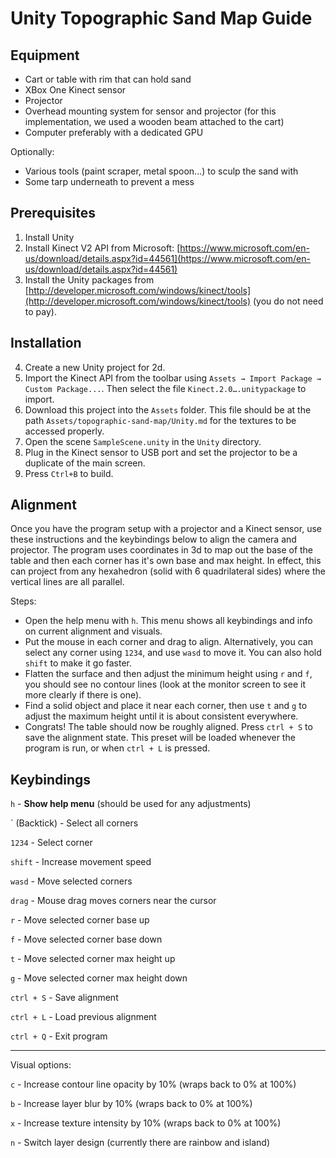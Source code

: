 # Unity Topographic Sand Map Guide

## Equipment
- Cart or table with rim that can hold sand
- XBox One Kinect sensor
- Projector
- Overhead mounting system for sensor and projector (for this implementation, we used a wooden beam attached to the cart)
- Computer preferably with a dedicated GPU

Optionally:
- Various tools (paint scraper, metal spoon...) to sculp the sand with
- Some tarp underneath to prevent a mess


## Prerequisites
1. Install Unity
2. Install Kinect V2 API from Microsoft: [https://www.microsoft.com/en-us/download/details.aspx?id=44561](https://www.microsoft.com/en-us/download/details.aspx?id=44561)
3. Install the Unity packages from [http://developer.microsoft.com/windows/kinect/tools](http://developer.microsoft.com/windows/kinect/tools) (you do not need to pay).

## Installation
4. Create a new Unity project for 2d.
5. Import the Kinect API from the toolbar using `Assets → Import Package → Custom Package...`. Then select the file `Kinect.2.0….unitypackage` to import.
6. Download this project into the `Assets` folder. This file should be at the path `Assets/topographic-sand-map/Unity.md` for the textures to be accessed properly.
7. Open the scene `SampleScene.unity` in the `Unity` directory.
8. Plug in the Kinect sensor to USB port and set the projector to be a duplicate of the main screen.
9. Press `Ctrl+B` to build.

## Alignment
Once you have the program setup with a projector and a Kinect sensor, use these instructions and the keybindings below to align the camera and projector. The program uses coordinates in 3d to map out the base of the table and then each corner has it's own base and max height. In effect, this can project from any hexahedron (solid with 6 quadrilateral sides) where the vertical lines are all parallel.

Steps:
- Open the help menu with `h`. This menu shows all keybindings and info on current alignment and visuals.
- Put the mouse in each corner and drag to align. Alternatively, you can select any corner using `1234`, and use `wasd` to move it. You can also hold `shift` to make it go faster.
- Flatten the surface and then adjust the minimum height using `r` and `f`, you should see no contour lines (look at the monitor screen to see it more clearly if there is one).
- Find a solid object and place it near each corner, then use `t` and `g` to adjust the maximum height until it is about consistent everywhere.
- Congrats! The table should now be roughly aligned. Press `ctrl + S` to save the alignment state. This preset will be loaded whenever the program is run, or when `ctrl + L` is pressed.

## Keybindings

`h` - **Show help menu** (should be used for any adjustments)

` (Backtick) - Select all corners

`1234` - Select corner

`shift` - Increase movement speed

`wasd` - Move selected corners

`drag` - Mouse drag moves corners near the cursor

`r` - Move selected corner base up

`f` - Move selected corner base down

`t` - Move selected corner max height up

`g` - Move selected corner max height down

`ctrl + S` - Save alignment

`ctrl + L` - Load previous alignment

`ctrl + Q` - Exit program

---

Visual options:

`c` - Increase contour line opacity by 10% (wraps back to 0% at 100%)

`b` - Increase layer blur by 10% (wraps back to 0% at 100%)

`x` - Increase texture intensity by 10% (wraps back to 0% at 100%)

`n` - Switch layer design (currently there are rainbow and island)
